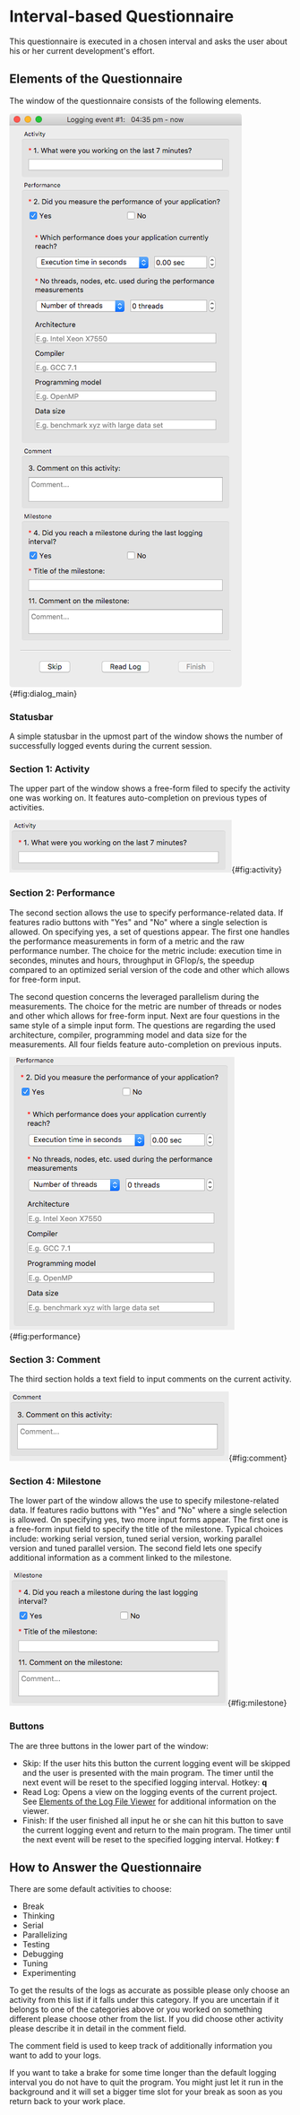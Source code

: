 <!--
  Copyright (c) 2015-2018 by IT Center, RWTH Aachen University

  This file is part of EffortLog, a tool for collecting software
  development effort.

  EffortLog is free software: you can redistribute it and/or modify
  it under the terms of the GNU General Public License as published by
  the Free Software Foundation, either version 3 of the License, or
  (at your option) any later version.

  EffortLog is distributed in the hope that it will be useful,
  but WITHOUT ANY WARRANTY; without even the implied warranty of
  MERCHANTABILITY or FITNESS FOR A PARTICULAR PURPOSE.  See the
  GNU General Public License for more details.

  You should have received a copy of the GNU General Public License
  along with EffortLog.  If not, see <http://www.gnu.org/licenses/>.
-->

# Interval-based Questionnaire

This questionnaire is executed in a chosen interval and asks the user
about his or her current development's effort.

## Elements of the Questionnaire

The window of the questionnaire consists of the following elements.

![The questionnaire window.](images/dialog_main.png){#fig:dialog_main}

### Statusbar

A simple statusbar in the upmost part of the window shows the number of
successfully logged events during the current session.

### Section 1: Activity

The upper part of the window shows a free-form filed to specify the
activity one was working on. It features auto-completion on previous
types of activities.

![Section 1: Activity](images/activity.png){#fig:activity}

### Section 2: Performance

The second section allows the use to specify performance-related data.
If features radio buttons with "Yes" and "No" where a single selection
is allowed. On specifying yes, a set of questions appear. The first one
handles the performance measurements in form of a metric and the raw
performance number. The choice for the metric include: execution time in
secondes, minutes and hours, throughput in GFlop/s, the speedup compared
to an optimized serial version of the code and other which allows for
free-form input.

The second question concerns the leveraged parallelism during the
measurements. The choice for the metric are number of threads or nodes
and other which allows for free-form input. Next are four questions in
the same style of a simple input form. The questions are regarding the
used architecture, compiler, programming model and data size for the
measurements. All four fields feature auto-completion on previous
inputs.

![Section 2: Performance](images/performance.png){#fig:performance}

### Section 3: Comment

The third section holds a text field to input comments on the current
activity.

![Section 3: Comment](images/comment.png){#fig:comment}

### Section 4: Milestone

The lower part of the window allows the use to specify milestone-related
data. If features radio buttons with "Yes" and "No" where a single
selection is allowed. On specifying yes, two more input forms appear.
The first one is a free-form input field to specify the title of the
milestone. Typical choices include: working serial version, tuned serial
version, working parallel version and tuned parallel version. The second
field lets one specify additional information as a comment linked to the
milestone.

![Section 4: Milestone](images/milestone.png){#fig:milestone}

### Buttons

The are three buttons in the lower part of the window:

-   Skip: If the user hits this button the current logging event will be
    skipped and the user is presented with the main program. The timer
    until the next event will be reset to the specified logging
    interval. Hotkey: **q**
-   Read Log: Opens a view on the logging events of the current project.
    See [Elements of the Log File Viewer](#elemts-of-the-log-file-viewer) 
    for additional information on the viewer.
-   Finish: If the user finished all input he or she can hit this button
    to save the current logging event and return to the main program.
    The timer until the next event will be reset to the specified
    logging interval. Hotkey: **f**

## How to Answer the Questionnaire

There are some default activities to choose:

-   Break
-   Thinking
-   Serial
-   Parallelizing
-   Testing
-   Debugging
-   Tuning
-   Experimenting

To get the results of the logs as accurate as possible please only
choose an activity from this list if it falls under this category. If
you are uncertain if it belongs to one of the categories above or you
worked on something different please choose other from the list. If you
did choose other activity please describe it in detail in the comment
field.

The comment field is used to keep track of additionally information you
want to add to your logs.

If you want to take a brake for some time longer than the default
logging interval you do not have to quit the program. You might just let
it run in the background and it will set a bigger time slot for your
break as soon as you return back to your work place.
